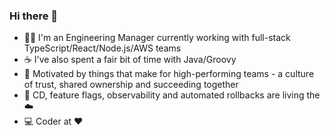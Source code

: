 ### Hi there 👋

- 🧑‍🔧 I'm an Engineering Manager currently working with full-stack TypeScript/React/Node.js/AWS teams
- ☕ I've also spent a fair bit of time with Java/Groovy
- 🤗 Motivated by things that make for high-performing teams - a culture of trust, shared ownership and succeeding together
- 🔧 CD, feature flags, observability and automated rollbacks are living the ☁️
- 💻 Coder at :heart:

<!--
**ceva24/ceva24** is a ✨ _special_ ✨ repository because its `README.md` (this file) appears on your GitHub profile.

Here are some ideas to get you started:

- 🔭 I’m currently working on ...
- 🌱 I’m currently learning ...
- 👯 I’m looking to collaborate on ...
- 🤔 I’m looking for help with ...
- 💬 Ask me about ...
- 📫 How to reach me: ...
- 😄 Pronouns: ...
- ⚡ Fun fact: ...
-->
